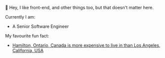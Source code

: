 👋 Hey, I like front-end, and other things too, but that doesn't matter here.

Currently I am:
- A Senior Software Engineer 

My favourite fun fact:
- [Hamilton, Ontario, Canada is more expensive to live in than Los Angeles, California, USA](https://financialpost.com/executive/executive-summary/posthaste-hamilton-ont-now-tops-los-angeles-among-north-americas-least-affordable-cities-for-housing)
